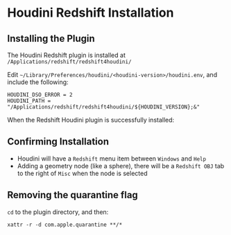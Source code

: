 # Houdini Redshift Installation

## Installing the Plugin

The Houdini Redshift plugin is installed at `/Applications/redshift/redshift4houdini/`

Edit `~/Library/Preferences/houdini/<houdini-version>/houdini.env`, and include the following:

```
HOUDINI_DSO_ERROR = 2
HOUDINI_PATH = "/Applications/redshift/redshift4houdini/${HOUDINI_VERSION};&"
```

When the Redshift Houdini plugin is successfully installed:

## Confirming Installation

- Houdini will have a `Redshift` menu item between `Windows` and `Help`
- Adding a geometry node (like a sphere), there will be a `Redshift OBJ` tab to the right of `Misc` when the node is selected

## Removing the quarantine flag

`cd` to the plugin directory, and then:

```
xattr -r -d com.apple.quarantine **/*
```
